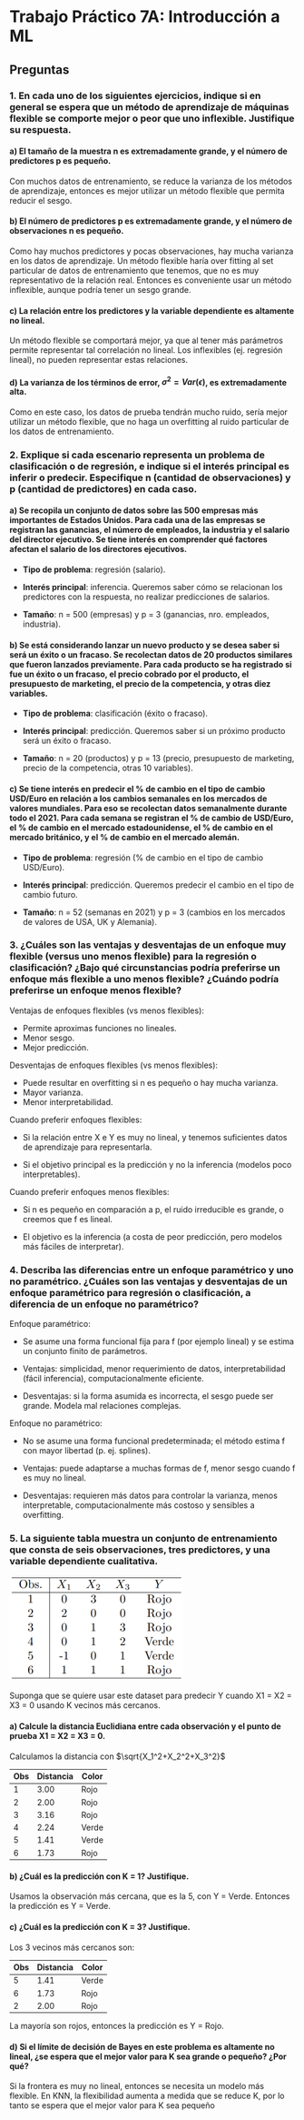 # Trabajo Práctico 7A: Introducción a ML


## Preguntas


### 1. En cada uno de los siguientes ejercicios, indique si en general se espera que un método de aprendizaje de máquinas flexible se comporte mejor o peor que uno inflexible. Justifique su respuesta.


#### a) El tamaño de la muestra n es extremadamente grande, y el número de predictores p es pequeño.

Con muchos datos de entrenamiento, se reduce la varianza de los métodos de aprendizaje, entonces es mejor utilizar un método flexible que permita reducir el sesgo.


#### b) El número de predictores p es extremadamente grande, y el número de observaciones n es pequeño.

Como hay muchos predictores y pocas observaciones, hay mucha varianza en los datos de aprendizaje. Un método flexible haría over fitting al set particular de datos de entrenamiento que tenemos, que no es muy representativo de la relación real. Entonces es conveniente usar un método inflexible, aunque podría tener un sesgo grande.


#### c) La relación entre los predictores y la variable dependiente es altamente no lineal.

Un método flexible se comportará mejor, ya que al tener más parámetros permite representar tal correlación no lineal. Los inflexibles (ej. regresión lineal), no pueden representar estas relaciones.


#### d) La varianza de los términos de error, $σ^2 = Var(ϵ)$, es extremadamente alta.

Como en este caso, los datos de prueba tendrán mucho ruido, sería mejor utilizar un método flexible, que no haga un overfitting al ruido particular de los datos de entrenamiento.


### 2. Explique si cada escenario representa un problema de clasificación o de regresión, e indique si el interés principal es inferir o predecir. Especifique n (cantidad de observaciones) y p (cantidad de predictores) en cada caso.


#### a) Se recopila un conjunto de datos sobre las 500 empresas más importantes de Estados Unidos. Para cada una de las empresas se registran las ganancias, el número de empleados, la industria y el salario del director ejecutivo. Se tiene interés en comprender qué factores afectan el salario de los directores ejecutivos.

* **Tipo de problema**: regresión (salario).

* **Interés principal**: inferencia. Queremos saber cómo se relacionan los predictores con la respuesta, no realizar predicciones de salarios.

* **Tamaño**: n = 500 (empresas) y p = 3 (ganancias, nro. empleados, industria).


#### b) Se está considerando lanzar un nuevo producto y se desea saber si será un éxito o un fracaso. Se recolectan datos de 20 productos similares que fueron lanzados previamente. Para cada producto se ha registrado si fue un éxito o un fracaso, el precio cobrado por el producto, el presupuesto de marketing, el precio de la competencia, y otras diez variables.

* **Tipo de problema**: clasificación (éxito o fracaso).

* **Interés principal**: predicción. Queremos saber si un próximo producto será un éxito o fracaso.

* **Tamaño**: n = 20 (productos) y p = 13 (precio, presupuesto de marketing, precio de la competencia, otras 10 variables).


#### c) Se tiene interés en predecir el % de cambio en el tipo de cambio USD/Euro en relación a los cambios semanales en los mercados de valores mundiales. Para eso se recolectan datos semanalmente durante todo el 2021. Para cada semana se registran el % de cambio de USD/Euro, el % de cambio en el mercado estadounidense, el % de cambio en el mercado británico, y el % de cambio en el mercado alemán.

* **Tipo de problema**: regresión (% de cambio en el tipo de cambio USD/Euro).

* **Interés principal**: predicción. Queremos predecir el cambio en el tipo de cambio futuro.

* **Tamaño**: n = 52 (semanas en 2021) y p = 3 (cambios en los mercados de valores de USA, UK y Alemania).


### 3. ¿Cuáles son las ventajas y desventajas de un enfoque muy flexible (versus uno menos flexible) para la regresión o clasificación? ¿Bajo qué circunstancias podría preferirse un enfoque más flexible a uno menos flexible? ¿Cuándo podría preferirse un enfoque menos flexible?

Ventajas de enfoques flexibles (vs menos flexibles):

* Permite aproximas funciones no lineales.
* Menor sesgo.
* Mejor predicción.

Desventajas de enfoques flexibles (vs menos flexibles):

* Puede resultar en overfitting si n es pequeño o hay mucha varianza.
* Mayor varianza.
* Menor interpretabilidad.

Cuando preferir enfoques flexibles:

* Si la relación entre X e Y es muy no lineal, y tenemos suficientes datos de aprendizaje para representarla.

* Si el objetivo principal es la predicción y no la inferencia (modelos poco interpretables).

Cuando preferir enfoques menos flexibles:

* Si n es pequeño en comparación a p, el ruido irreducible es grande, o creemos que f es lineal.

* El objetivo es la inferencia (a costa de peor predicción, pero modelos más fáciles de interpretar).


### 4. Describa las diferencias entre un enfoque paramétrico y uno no paramétrico. ¿Cuáles son las ventajas y desventajas de un enfoque paramétrico para regresión o clasificación, a diferencia de un enfoque no paramétrico?

Enfoque paramétrico:

* Se asume una forma funcional fija para f (por ejemplo lineal) y se estima un conjunto finito de parámetros.

* Ventajas: simplicidad, menor requerimiento de datos, interpretabilidad (fácil inferencia), computacionalmente eficiente.

* Desventajas: si la forma asumida es incorrecta, el sesgo puede ser grande. Modela mal relaciones complejas.

Enfoque no paramétrico:

* No se asume una forma funcional predeterminada; el método estima f con mayor libertad (p. ej. splines).

* Ventajas: puede adaptarse a muchas formas de f, menor sesgo cuando f es muy no lineal.

* Desventajas: requieren más datos para controlar la varianza, menos interpretable, computacionalmente más costoso y sensibles a overfitting.


### 5. La siguiente tabla muestra un conjunto de entrenamiento que consta de seis observaciones, tres predictores, y una variable dependiente cualitativa.

!["tabla"](./images/tabla.png)

Suponga que se quiere usar este dataset para predecir Y cuando X1 = X2 = X3 = 0 usando K vecinos más cercanos.

#### a) Calcule la distancia Euclidiana entre cada observación y el punto de prueba X1 = X2 = X3 = 0.

Calculamos la distancia con $\sqrt{X_1^2+X_2^2+X_3^2}$

| Obs | Distancia | Color |
|-----|-----------|-------|
|  1  | 3.00      | Rojo  |
|  2  | 2.00      | Rojo  |
|  3  | 3.16      | Rojo  |
|  4  | 2.24      | Verde |
|  5  | 1.41      | Verde |
|  6  | 1.73      | Rojo  |

#### b) ¿Cuál es la predicción con K = 1? Justifique.

Usamos la observación más cercana, que es la 5, con Y = Verde. Entonces la predicción es Y = Verde.

#### c) ¿Cuál es la predicción con K = 3? Justifique.

Los 3 vecinos más cercanos son:

| Obs | Distancia | Color |
|-----|-----------|-------|
|  5  | 1.41      | Verde |
|  6  | 1.73      | Rojo  |
|  2  | 2.00      | Rojo  |

La mayoría son rojos, entonces la predicción es Y = Rojo.

#### d) Si el límite de decisión de Bayes en este problema es altamente no lineal, ¿se espera que el mejor valor para K sea grande o pequeño? ¿Por qué?

Si la frontera es muy no lineal, entonces se necesita un modelo más flexible. En KNN, la flexibilidad aumenta a medida que se reduce K, por lo tanto se espera que el mejor valor para K sea pequeño
